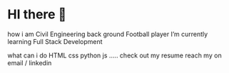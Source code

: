 # HI there 👋
how i am 
Civil Engineering back ground
Football player 
I’m currently learning Full Stack Development

what can i do
HTML css python js .....
check out my resume 
reach my on email / linkedin 
